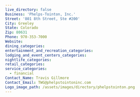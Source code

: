 ```yaml
---
live_directory: false
Business: 'Phelps-Tointon, Inc.'
Street: '801 8th Street, Ste #200'
City: Greeley
State: Colorado
Zip: 80631
Phone: 970-353-7000
Website:
dining_categories:
entertainment_and_recreation_categories:
lodging_and_event_centers_categories:
nightlife_categories:
retail_categories:
service_categories:
  - financial
Contact_Name: Travis Gillmore
Contact_Email: TWG@phelpstointoninc.com
Logo_image_path: /assets/images/directory/phelpstointon.png
---
```


